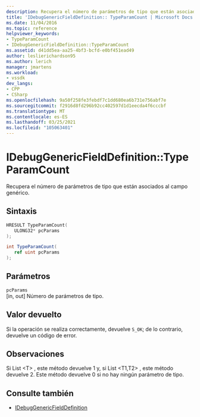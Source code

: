 ```yaml
---
description: Recupera el número de parámetros de tipo que están asociados al campo genérico.
title: 'IDebugGenericFieldDefinition:: TypeParamCount | Microsoft Docs'
ms.date: 11/04/2016
ms.topic: reference
helpviewer_keywords:
- TypeParamCount
- IDebugGenericFieldDefinition::TypeParamCount
ms.assetid: d41dd5ea-aa25-4bf3-bcfd-e0bf451ead49
author: leslierichardson95
ms.author: lerich
manager: jmartens
ms.workload:
- vssdk
dev_langs:
- CPP
- CSharp
ms.openlocfilehash: 9a50f258fe3febdf7c1dd680ea6b731e756abf7e
ms.sourcegitcommit: f2916d8fd296b92cc402597d1d1eecda4f6cccbf
ms.translationtype: MT
ms.contentlocale: es-ES
ms.lasthandoff: 03/25/2021
ms.locfileid: "105063401"
---
```

# <a name="idebuggenericfielddefinitiontypeparamcount"></a>IDebugGenericFieldDefinition::TypeParamCount
Recupera el número de parámetros de tipo que están asociados al campo genérico.

## <a name="syntax"></a>Sintaxis

```cpp
HRESULT TypeParamCount(
   ULONG32* pcParams
);
```

```csharp
int TypeParamCount(
   ref uint pcParams
);
```

## <a name="parameters"></a>Parámetros
`pcParams`\
[in, out] Número de parámetros de tipo.

## <a name="return-value"></a>Valor devuelto
 Si la operación se realiza correctamente, devuelve `S_OK`; de lo contrario, devuelve un código de error.

## <a name="remarks"></a>Observaciones
 Si List \<T> , este método devuelve 1 y, si List \<T1,T2> , este método devuelve 2. Este método devuelve 0 si no hay ningún parámetro de tipo.

## <a name="see-also"></a>Consulte también
- [IDebugGenericFieldDefinition](../../../extensibility/debugger/reference/idebuggenericfielddefinition.md)
